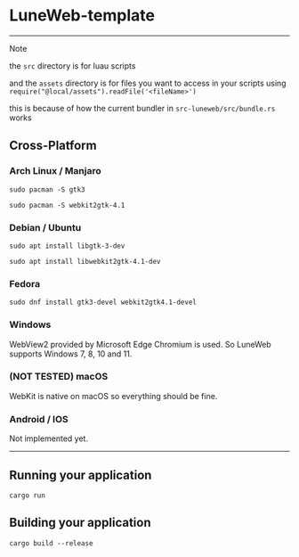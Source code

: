 # LuneWeb-template

---

> [!NOTE]
> the `src` directory is for luau scripts
>
> and the `assets` directory is for files you want to access in your scripts using `require("@local/assets").readFile('<fileName>')`
>
> this is because of how the current bundler in `src-luneweb/src/bundle.rs` works

## Cross-Platform

### Arch Linux / Manjaro

`sudo pacman -S gtk3`

`sudo pacman -S webkit2gtk-4.1`

### Debian / Ubuntu

`sudo apt install libgtk-3-dev`

`sudo apt install libwebkit2gtk-4.1-dev`

### Fedora

`sudo dnf install gtk3-devel webkit2gtk4.1-devel`

### Windows

WebView2 provided by Microsoft Edge Chromium is used. So LuneWeb supports Windows 7, 8, 10 and 11.

### (NOT TESTED) macOS

WebKit is native on macOS so everything should be fine.

### Android / IOS

Not implemented yet.

---

## Running your application

```shell
cargo run
```

## Building your application

```shell
cargo build --release
```
